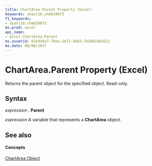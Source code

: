 ```yaml
---
title: ChartArea.Parent Property (Excel)
keywords: vbaxl10.chm620073
f1_keywords:
- vbaxl10.chm620073
ms.prod: excel
api_name:
- Excel.ChartArea.Parent
ms.assetid: 61b456e7-7bba-2b71-4681-7e548248a512
ms.date: 06/08/2017
---
```



# ChartArea.Parent Property (Excel)

Returns the parent object for the specified object. Read-only.


## Syntax

 _expression_ . **Parent**

 _expression_ A variable that represents a **ChartArea** object.


## See also


#### Concepts


[ChartArea Object](Excel.ChartArea(objec).md)

